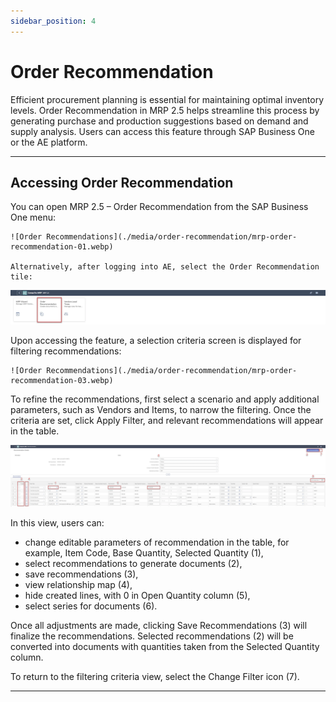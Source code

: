 ```yaml
---
sidebar_position: 4
---
```


# Order Recommendation

Efficient procurement planning is essential for maintaining optimal inventory levels. Order Recommendation in MRP 2.5 helps streamline this process by generating purchase and production suggestions based on demand and supply analysis. Users can access this feature through SAP Business One or the AE platform.

---

## Accessing Order Recommendation

You can open MRP 2.5 – Order Recommendation from the SAP Business One menu:

    ![Order Recommendations](./media/order-recommendation/mrp-order-recommendation-01.webp)

    Alternatively, after logging into AE, select the Order Recommendation tile:

![Order Recommendations](./media/order-recommendation/mrp-order-recommendation-02.webp)

Upon accessing the feature, a selection criteria screen is displayed for filtering recommendations:

    ![Order Recommendations](./media/order-recommendation/mrp-order-recommendation-03.webp)

To refine the recommendations, first select a scenario and apply additional parameters, such as Vendors and Items, to narrow the filtering. Once the criteria are set, click Apply Filter, and relevant recommendations will appear in the table.

![Order Recommendations](./media/order-recommendation/mrp-order-recommendation-04.webp)

In this view, users can:

- change editable parameters of recommendation in the table, for example, Item Code, Base Quantity, Selected Quantity (1),
- select recommendations to generate documents (2),
- save recommendations (3),
- view relationship map (4),
- hide created lines, with 0 in Open Quantity column (5),
- select series for documents (6).

Once all adjustments are made, clicking Save Recommendations (3) will finalize the recommendations. Selected recommendations (2) will be converted into documents with quantities taken from the Selected Quantity column.

To return to the filtering criteria view, select the Change Filter icon (7).

---
